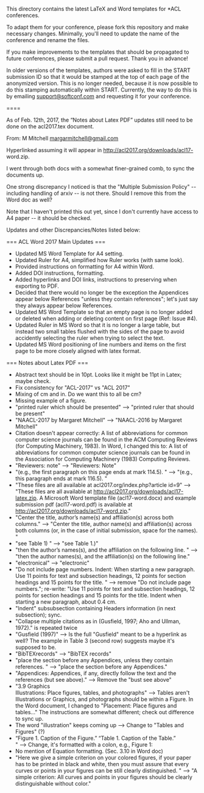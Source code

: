 This directory contains the latest LaTeX and Word templates for *ACL
conferences.

To adapt them for your conference, please fork this repository and
make necessary changes. Minimally, you'll need to update the name of
the conference and rename the files.

If you make improvements to the templates that should be propagated to
future conferences, please submit a pull request. Thank you in
advance!

In older versions of the templates, authors were asked to fill in the
START submission ID so that it would be stamped at the top of each
page of the anonymized version. This is no longer needed, because it
is now possible to do this stamping automatically within
START. Currently, the way to do this is by emailing
support@softconf.com and requesting it for your conference.

====

As of Feb. 12th, 2017, the “Notes about Latex PDF” updates still need to be done on the acl2017.tex document.

From:  M Mitchell <margarmitchell@gmail.com>

Hyperlinked assuming it will appear in http://acl2017.org/downloads/acl17- word.zip. 

I went through both docs with a somewhat finer-grained comb, to sync the documents up.  

One strong discrepancy I noticed is that the "Multiple Submission Policy" -- including handling of arxiv -- is not there.  Should I remove this from the Word doc as well?

Note that I haven't printed this out yet, since I don't currently have access to A4 paper -- it should be checked.

Updates and other Discrepancies/Notes listed below:

=== ACL Word 2017 Main Updates ===
- Updated MS Word Template for A4 setting.
- Updated Ruler for A4, simplified how Ruler works (with same look).
- Provided instructions on formatting for A4 within Word.
- Added DOI instructions, formatting.
- Added hyperlinks and DOI links, instructions to preserving when exporting to PDF.
- Decided that there would no longer be the exception the Appendices appear below References "unless they contain references"; let's just say they always appear below References.
- Updated MS Word Template so that an empty page is no longer added or deleted when adding or deleting content on first page (Ref: Issue #4).
- Updated Ruler in MS Word so that it is no longer a large table, but instead two small tables flushed with the sides of the page to avoid accidently selecting the ruler when trying to select the text.
- Updated MS Word positioning of line numbers and items on the first page to be more closely aligned with latex format. 

=== Notes about Latex PDF ===
- Abstract text should be in 10pt.  Looks like it might be 11pt in Latex; maybe check.
- Fix consistency for "ACL-2017" vs "ACL 2017"
- Mixing of cm and in.  Do we want this to all be cm?
- Missing example of a figure.
- "printed ruler which should be presented" --> "printed ruler that should be present"
- "NAACL-2017 by Margaret Mitchell" --> "NAACL-2016 by Margaret Mitchell"
- Citation doesn't appear correctly:
    A list of abbreviations for common computer science journals can be found in the ACM Computing Reviews (for Computing Machinery, 1983). 
    In Word, I changed this to:
    A list of abbreviations for common computer science journals can be found in the Association for Computing Machinery (1983) Computing Reviews.
- "Reviewers: note" --> "Reviewers:  Note"
- "(e.g., the first paragraph on this page ends at mark 114.5). " --> "(e.g., this paragraph ends at mark 116.5). "
- "These files are all available at acl2017.org/index.php?article id=9"  --> "These files are all available at http://acl2017.org/downloads/acl17-latex.zip.  A Microsoft Word template file (acl17-word.docx) and example submission pdf (acl17-word.pdf) is available at http://acl2017.org/downloads/acl17-word.zip."
- "Center the title, author’s name(s) and affiliation(s) across both columns." --> "Center the title, author name(s) and affiliation(s) across both columns (or, in the case of initial submission, space for the names). "
- "see Table 1) " --> "see Table 1.)" 
- "then the author’s names(s), and  the affiliation on the following line. " --> "then the author names(s), and the affiliation(s) on the following line."
- "electronical" --> "electronic"
- "Do not include page numbers.
Indent: When starting a new paragraph. Use 11 points for text and subsection headings, 12 points for section headings and 15 points for the title. " --> remove "Do not include page numbers."; re-write:  "Use 11 points for text and subsection headings, 12 points for section headings and 15 points for the title.  Indent when starting a new paragraph, about 0.4 cm. 
- "Indent" subsubsection containing Headers information (in next subsection); sync.
- "Collapse multiple citations as in (Gusfield, 1997; Aho and Ullman, 1972)." is repeated twice
- "Gusfield (1997)" --> Is the full "Gusfield" meant to be a hyperlink as well?  The example in Table 3 (second row) suggests maybe it's supposed to be. 
- "BibTEXrecords" --> "BibTEX records"
- "place the section before any Appendices, unless they contain references. " --> "place the section before any Appendices."
- "Appendices: Appendices, if any, directly follow the text and the references (but see above)." --> Remove the "bust see above"
- "3.9 Graphics   
Illustrations: Place figures, tables, and photographs" --> Tables aren't Illustrations or Graphics, and photographs should be within a Figure.  In the Word document, I changed to "Placement:  Place figures and tables..."  The instructions are somewhat different; check out difference to sync up.
- The word "illustration" keeps coming up --> Change to "Tables and Figures" (?)
- “Figure 1. Caption of the Figure.” “Table 1. Caption of the Table.”  
" --> Change, it's formatted with a colon, e.g., Figure 1:
- No mention of Equation formatting.  (Sec. 3.10 in Word doc)
- "Here we give a simple criterion on your colored figures, if your paper has to be printed in black and white, then you must assure that every curves or points in your figures can be still clearly distinguished. " --> "A simple criterion: All curves and points in your figures should be clearly distinguishable without color."
